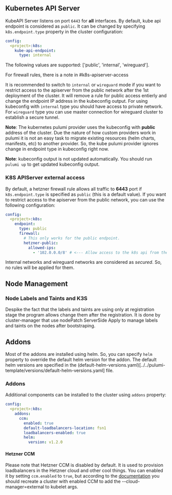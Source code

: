 ## Kubernetes API Server
KubeAPI Server listens on port `6443` for **all** interfaces. By default, kube api endpoint is considered as `public`. It can be changed by specifying `k8s.endpoint.type` property in the cluster configuration:
```yaml
config:
  <project>:k8s:
    kube-api-endpoint:
      type: internal
```
The following values are supported: ['public', 'internal', 'wireguard'].

For firewall rules, there is a note in #k8s-apiserver-access

It is recommended to switch to `internal` or `wireguard` mode if you want to restrict access to the apiserver from the public network after the 1st deployment of the cluster. It will remove a rule for public access entierly and change the endpoint IP address in the kubeconfig output.
For using kubeconfig with `internal` type you should have access to private network.
For `wireguard` type you can use master connection for wireguard cluster to establish a secure tunnel.

**Note**: The kubernetes pulumi provider uses the kubeconfig with **public** address of the cluster. Due the nature of how custom providers work in pulumi it is not an easy task to migrate existing resources (helm charts, manifests, etc) to another provider. So, the kube pulumi provider ignores change in endpoint type in kubeconfig right now.

**Note**: kubeconfig output is not updated automatically. You should run `pulumi up` to get updated kubeconfig output.


### K8S APIServer external access
By default, a hetzner firewall rule allows all traffic to **6443** port if `k8s.endpoint.type` is specified as `public` (this is a default value). If you want to restrict access to the apiserver from the public network, you can use the following configuration:
```yaml
config:
  <project>:k8s:
    endpoint:
      type: public
      firewall:
        # This only works for the public endpoint.
        hetzner-public:
          allowed-ips:
            - '102.0.0.0/8' # <--- Allow access to the k8s api from the this cidr!
```
Internal networks and wireguard networks are considered as *secured*. So, no rules will be applied for them.

## Node Management
### Node Labels and Taints and K3S
Despike the fact that the labels and taints are using only at registration stage the program allows change them after the registration. It is done by cluster-manager that use nodePatch ServerSide Apply to manage labels and taints on the nodes after bootstraping.

## Addons
Most of the addons are installed using helm. So, you can specify `helm` property to override the default helm version for the addon. The default helm versions are specified in the (default-helm-versions.yaml)[../../pulumi-template/versions/default-helm-versions.yaml] file.

### Addons
Additional components can be installed to the cluster using `addons` property:
```yaml
config:
  <project>:k8s:
    addons:
      ccm:
        enabled: true
        default-loadbalancers-location: fsn1
        loadbalancers-enabled: true
        helm:
          version: v1.2.0
```

#### Hetzner CCM
Please note that Hetzner CCM is disabled by default. It is used to provision loadbalancers in the Hetzner cloud and other cool things. You can enabled it by setting `ccm.enabled` to `true`, but according to the [documentation](https://github.com/hetznercloud/hcloud-cloud-controller-manager/issues/80) you should recreate a cluster with enabled CCM to add the --cloud-manager=external to kubelet args.
